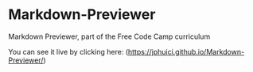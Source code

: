 # Markdown-Previewer
Markdown Previewer, part of the Free Code Camp curriculum

You can see it live by clicking here: (https://jphuici.github.io/Markdown-Previewer/)
